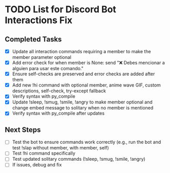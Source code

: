 # TODO List for Discord Bot Interactions Fix

## Completed Tasks
- [x] Update all interaction commands requiring a member to make the member parameter optional
- [x] Add error check for when member is None: send "❌ Debes mencionar a alguien para usar este comando."
- [x] Ensure self-checks are preserved and error checks are added after them
- [x] Add new !hi command with optional member, anime wave GIF, custom descriptions, self-check, try-except fallback
- [x] Verify syntax with py_compile
- [x] Update !sleep, !smug, !smile, !angry to make member optional and change embed message to solitary when no member is mentioned
- [x] Verify syntax with py_compile after updates

## Next Steps
- [ ] Test the bot to ensure commands work correctly (e.g., run the bot and test !slap without member, with member, self)
- [ ] Test !hi command specifically
- [ ] Test updated solitary commands (!sleep, !smug, !smile, !angry)
- [ ] If issues, debug and fix
